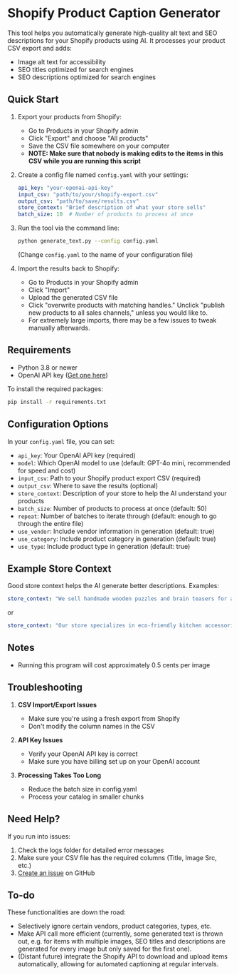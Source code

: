 # Shopify Product Caption Generator

This tool helps you automatically generate high-quality alt text and SEO descriptions for your Shopify products using AI. It processes your product CSV export and adds:
- Image alt text for accessibility
- SEO titles optimized for search engines
- SEO descriptions optimized for search engines



## Quick Start

1. Export your products from Shopify:
   - Go to Products in your Shopify admin
   - Click "Export" and choose "All products"
   - Save the CSV file somewhere on your computer
   - **NOTE: Make sure that nobody is making edits to the items in this CSV while you are running this script**

2. Create a config file named `config.yaml` with your settings:
   ```yaml
   api_key: "your-openai-api-key"
   input_csv: "path/to/your/shopify-export.csv"
   output_csv: "path/to/save/results.csv"
   store_context: "Brief description of what your store sells"
   batch_size: 10  # Number of products to process at once
   ```

3. Run the tool via the command line:
   ```bash
   python generate_text.py --config config.yaml
   ```
   (Change `config.yaml` to the name of your configuration file)

4. Import the results back to Shopify:
   - Go to Products in your Shopify admin
   - Click "Import"
   - Upload the generated CSV file
   - Click "overwrite products with matching handles." Unclick "publish new products to all sales channels," unless you would like to.
   - For extremely large imports, there may be a few issues to tweak manually afterwards. 

## Requirements

- Python 3.8 or newer
- OpenAI API key ([Get one here](https://platform.openai.com/api-keys))

To install the required packages:
```bash
pip install -r requirements.txt
```

## Configuration Options

In your `config.yaml` file, you can set:

- `api_key`: Your OpenAI API key (required)
- `model`: Which OpenAI model to use (default: GPT-4o mini, recommended for speed and cost)
- `input_csv`: Path to your Shopify product export CSV (required)
- `output_csv`: Where to save the results (optional)
- `store_context`: Description of your store to help the AI understand your products
- `batch_size`: Number of products to process at once (default: 50)
- `repeat`: Number of batches to iterate through (default: enough to go through the entire file)
- `use_vendor`: Include vendor information in generation (default: true)
- `use_category`: Include product category in generation (default: true)
- `use_type`: Include product type in generation (default: true)

## Example Store Context

Good store context helps the AI generate better descriptions. Examples:

```yaml
store_context: "We sell handmade wooden puzzles and brain teasers for all ages"
```
or
```yaml
store_context: "Our store specializes in eco-friendly kitchen accessories and cooking tools"
```

## Notes

- Running this program will cost approximately 0.5 cents per image

## Troubleshooting

1. **CSV Import/Export Issues**
   - Make sure you're using a fresh export from Shopify
   - Don't modify the column names in the CSV

2. **API Key Issues**
   - Verify your OpenAI API key is correct
   - Make sure you have billing set up on your OpenAI account

3. **Processing Takes Too Long**
   - Reduce the batch size in config.yaml
   - Process your catalog in smaller chunks

## Need Help?

If you run into issues:
1. Check the logs folder for detailed error messages
2. Make sure your CSV file has the required columns (Title, Image Src, etc.)
3. [Create an issue](link-to-your-repo/issues) on GitHub

## To-do

These functionalities are down the road:
- Selectively ignore certain vendors, product categories, types, etc.
- Make API call more efficient (currently, some generated text is thrown out, e.g. for items with multiple images, SEO titles and descriptions are generated for every image but only saved for the first one).
- (Distant future) integrate the Shopify API to download and upload items automatically, allowing for automated captioning at regular intervals.